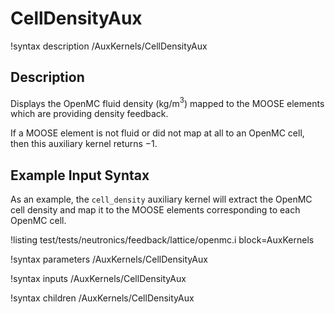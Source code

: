 # CellDensityAux

!syntax description /AuxKernels/CellDensityAux

## Description

Displays the OpenMC fluid density (kg/m$^3$) mapped to the MOOSE elements
which are providing density feedback.

If a MOOSE element is not fluid or did not map at all to an OpenMC cell,
then this auxiliary kernel returns $-1$.

## Example Input Syntax

As an example, the `cell_density` auxiliary kernel will extract the OpenMC cell density
and map it to the MOOSE elements corresponding to each OpenMC cell.

!listing test/tests/neutronics/feedback/lattice/openmc.i
  block=AuxKernels

!syntax parameters /AuxKernels/CellDensityAux

!syntax inputs /AuxKernels/CellDensityAux

!syntax children /AuxKernels/CellDensityAux
